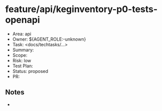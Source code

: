 # feature/api/keginventory-p0-tests-openapi

- Area: api
- Owner: ${AGENT_ROLE:-unknown}
- Task: <docs/techtasks/...>
- Summary: <purpose>
- Scope: <paths>
- Risk: low
- Test Plan: <steps>
- Status: proposed
- PR: <tbd>

## Notes
- <design notes>
